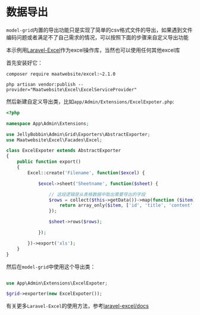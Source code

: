 数据导出
=======

`model-grid`内置的导出功能只是实现了简单的csv格式文件的导出，如果遇到文件编码问题或者满足不了自己需求的情况，可以按照下面的步骤来自定义导出功能

本示例用[Laravel-Excel](https://github.com/Maatwebsite/Laravel-Excel)作为excel操作库，当然也可以使用任何其他excel库

首先安装好它：

```shell
composer require maatwebsite/excel:~2.1.0

php artisan vendor:publish --provider="Maatwebsite\Excel\ExcelServiceProvider"
```

然后新建自定义导出类，比如`app/Admin/Extensions/ExcelExpoter.php`:
```php
<?php

namespace App\Admin\Extensions;

use JellyBobbin\Admin\Grid\Exporters\AbstractExporter;
use Maatwebsite\Excel\Facades\Excel;

class ExcelExpoter extends AbstractExporter
{
    public function export()
    {
        Excel::create('Filename', function($excel) {

            $excel->sheet('Sheetname', function($sheet) {

                // 这段逻辑是从表格数据中取出需要导出的字段
                $rows = collect($this->getData())->map(function ($item) {
                    return array_only($item, ['id', 'title', 'content', 'rate', 'keywords']);
                });

                $sheet->rows($rows);

            });

        })->export('xls');
    }
}
```

然后在`model-grid`中使用这个导出类：
```php

use App\Admin\Extensions\ExcelExpoter;

$grid->exporter(new ExcelExpoter());

```

有关更多`Laravel-Excel`的使用方法，参考[laravel-excel/docs](http://www.maatwebsite.nl/laravel-excel/docs)